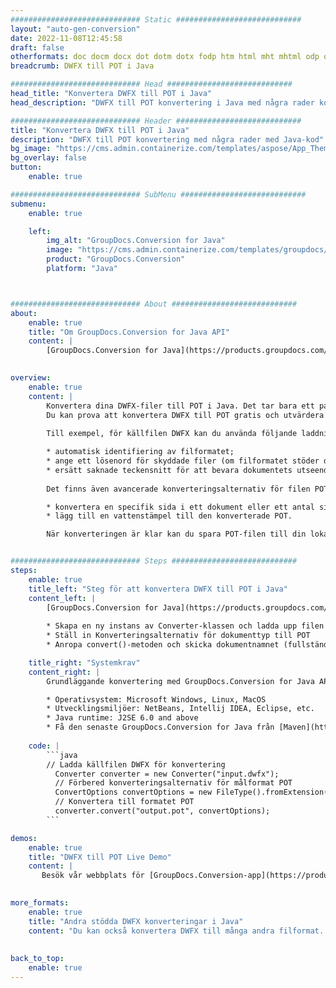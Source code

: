 ```yaml
---
############################# Static ############################
layout: "auto-gen-conversion"
date: 2022-11-08T12:45:58
draft: false
otherformats: doc docm docx dot dotm dotx fodp htm html mht mhtml odp odt otp pot potm potx pps ppsm ppsx ppt pptm pptx rtf
breadcrumb: DWFX till POT i Java

############################# Head ############################
head_title: "Konvertera DWFX till POT i Java"
head_description: "DWFX till POT konvertering i Java med några rader kod. Konvertera över 160 filformat med hjälp av GroupDocs dokumentkonverterings-API för Java"

############################# Header ############################
title: "Konvertera DWFX till POT i Java"
description: "DWFX till POT konvertering med några rader med Java-kod"
bg_image: "https://cms.admin.containerize.com/templates/aspose/App_Themes/V3/images/bg/header1.png"
bg_overlay: false
button:
    enable: true

############################# SubMenu ############################
submenu:
    enable: true

    left:
        img_alt: "GroupDocs.Conversion for Java"
        image: "https://cms.admin.containerize.com/templates/groupdocs/images/product-logos/90x90-noborder/groupdocs-conversion-java.png"
        product: "GroupDocs.Conversion"
        platform: "Java"



############################# About ############################
about:
    enable: true
    title: "Om GroupDocs.Conversion for Java API"
    content: |
        [GroupDocs.Conversion for Java](https://products.groupdocs.com/conversion/java/) är ett avancerat filformatkonverterings-API för konvertering mellan populära bild- och dokumentformat som Microsoft Office, OpenDocument, PDF, HTML, e-post, CAD. och mycket mer med bara några rader kod. Det inbyggda API:t upptäcker automatiskt formaten för originaldokumenten och erbjuder många alternativ för att anpassa de konverterade dokumenten. Tillsammans med funktionen att extrahera information från ett dokument, stöder den också cachelagring av konverteringsresultaten till den lokala disken som standard. Men alla typer av cachelagring kan stödjas genom att implementera lämpliga gränssnitt - Amazon S3, Dropbox, Google Drive, Windows Azure, Reddis eller andra.
    

overview:
    enable: true
    content: |
        Konvertera dina DWFX-filer till POT i Java. Det tar bara ett par rader med Java-kod på valfri plattform, som Windows, Linux, macOS.
        Du kan prova att konvertera DWFX till POT gratis och utvärdera kvaliteten på konverteringsresultaten. Tillsammans med enkla filkonverteringsskript kan du prova mer sofistikerade alternativ för att ladda källfilen DWFX och lagra POT-utdata. 
        
        Till exempel, för källfilen DWFX kan du använda följande laddningsalternativ:

        * automatisk identifiering av filformatet;
        * ange ett lösenord för skyddade filer (om filformatet stöder det);
        * ersätt saknade teckensnitt för att bevara dokumentets utseende.
        
        Det finns även avancerade konverteringsalternativ för filen POT:

        * konvertera en specifik sida i ett dokument eller ett antal sidor;
        * lägg till en vattenstämpel till den konverterade POT.

        När konverteringen är klar kan du spara POT-filen till din lokala filsökväg eller till tredje parts lagring såsom FTP, Amazon S3, Google Drive, Dropbox etc. Observera - för att konvertera DWFX till POT behöver du inte installera någon ytterligare programvara, såsom MS Office, Open Office, Adobe Acrobat Reader etc.


############################# Steps ############################
steps:
    enable: true
    title_left: "Steg för att konvertera DWFX till POT i Java"
    content_left: |
        [GroupDocs.Conversion for Java](https://products.groupdocs.com/conversion/java/) låter utvecklare enkelt konvertera DWFX fil till POT med några rader kod.
        
        * Skapa en ny instans av Converter-klassen och ladda upp filen DWFX med den fullständiga sökvägen
        * Ställ in Konverteringsalternativ för dokumenttyp till POT
        * Anropa convert()-metoden och skicka dokumentnamnet (fullständig sökväg) och formatet (POT) som en parameter

    title_right: "Systemkrav"
    content_right: |
        Grundläggande konvertering med GroupDocs.Conversion for Java API kan göras med bara några rader kod. Våra API:er stöds på alla större plattformar och operativsystem. Innan du kör koden nedan, se till att du har följande förutsättningar installerade på ditt system.

        * Operativsystem: Microsoft Windows, Linux, MacOS
        * Utvecklingsmiljöer: NetBeans, Intellij IDEA, Eclipse, etc.
        * Java runtime: J2SE 6.0 and above
        * Få den senaste GroupDocs.Conversion for Java från [Maven](https://repository.groupdocs.com/webapp/#/artifacts/browse/tree/General/repo/com/groupdocs/groupdocs-conversion)
         
    code: |
        ```java    
        // Ladda källfilen DWFX för konvertering
          Converter converter = new Converter("input.dwfx");
          // Förbered konverteringsalternativ för målformat POT
          ConvertOptions convertOptions = new FileType().fromExtension("pot").getConvertOptions();
          // Konvertera till formatet POT
          converter.convert("output.pot", convertOptions);
        ```

demos:
    enable: true
    title: "DWFX till POT Live Demo"
    content: |
       Besök vår webbplats för [GroupDocs.Conversion-app](https://products.groupdocs.app/conversion/family) och försök konvertera DWFX till POT nu. Den kostnadsfria demon har följande fördelar
          

more_formats:
    enable: true
    title: "Andra stödda DWFX konverteringar i Java"
    content: "Du kan också konvertera DWFX till många andra filformat. Se listan nedan."
       
       
back_to_top:
    enable: true
---
```

